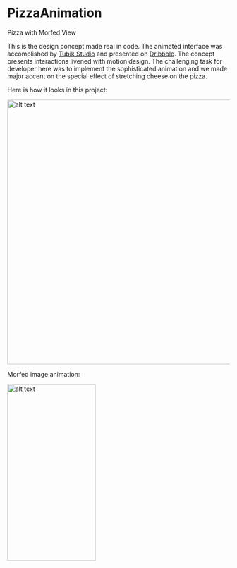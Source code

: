 # PizzaAnimation
Pizza with Morfed View

This is the design concept made real in code. The animated interface was accomplished by <a href="http://tubikstudio.com" rel="nofollow">Tubik Studio</a> and presented on <a href="https://dribbble.com/shots/2736160-GIF-Animation-for-Recipes-and-Cooking" rel="nofollow">Dribbble</a>. The concept presents interactions livened with motion design. The challenging task for developer here was to implement the sophisticated animation and we made major accent on the special effect of stretching cheese on the pizza.


Here is how it looks in this project:


<img src="https://gifyu.com/images/pizza-demo-1.gif" alt="alt text" style="width:800;height:600">

Morfed image animation:


<img src="https://gifyu.com/images/CheezeAnimation.gif" alt="alt text" style="width:200;height:400">
